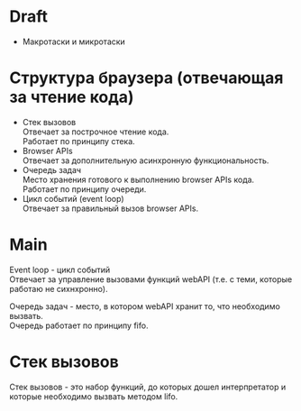 # Draft
- Макротаски и микротаски

# Структура браузера (отвечающая за чтение кода)
- Стек вызовов  
Отвечает за построчное чтение кода.  
Работает по принципу стека.
- Browser APIs  
Отвечает за дополнительную асинхронную функциональность.
- Очередь задач  
Место хранения готового к выполнению browser APIs кода.  
Работает по принципу очереди.
- Цикл событий (event loop)  
Отвечает за правильный вызов browser APIs.

# Main
Event loop - цикл событий  
Отвечает за управление вызовами функций webAPI (т.е. с теми, которые работаю не сихнхронно).  

Очередь задач - место, в котором webAPI хранит то, что необходимо вызвать.  
Очередь работает по принципу fifo.

# Стек вызовов
Стек вызовов - это набор функций, до которых дошел интерпретатор и которые необходимо вызвать методом lifo.